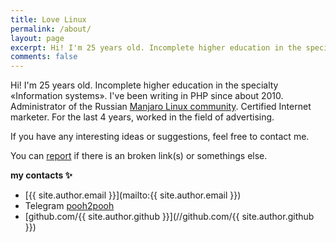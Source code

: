```yaml
---
title: Love Linux
permalink: /about/
layout: page
excerpt: Hi! I'm 25 years old. Incomplete higher education in the specialty «Information systems». I've been writing in PHP since about 2010. Administrator of the Russian Manjaro Linux community. Certified Internet marketer. For the last 4 years, worked in the field of advertising.
comments: false
---
```


Hi! I'm 25 years old. Incomplete higher education in the specialty «Information systems». I've been writing in PHP since about 2010. Administrator of the Russian <a target="_blank" href="https://manjaro.ru">Manjaro Linux community</a>. Certified Internet marketer. For the last 4 years, worked in the field of advertising.

If you have any interesting ideas or suggestions, feel free to contact me.

You can [report](http://github.com/pooh2pooh/pooh2pooh.github.io/issues/new) if there is an broken link(s) or somethings else.

**my contacts ✨**

- [{{ site.author.email }}](mailto:{{ site.author.email }})
- Telegram [pooh2pooh](//t.me/pooh2pooh)
- [github.com/{{ site.author.github }}](//github.com/{{ site.author.github }})
